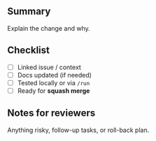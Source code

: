 ## Summary
Explain the change and why.

## Checklist
- [ ] Linked issue / context
- [ ] Docs updated (if needed)
- [ ] Tested locally or via `/run`
- [ ] Ready for **squash merge**

## Notes for reviewers
Anything risky, follow-up tasks, or roll-back plan.

